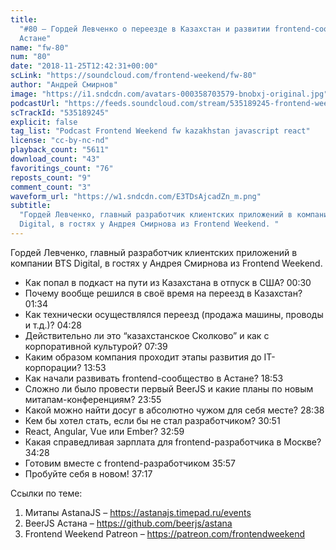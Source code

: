 ```yaml
---
title:
  "#80 – Гордей Левченко о переезде в Казахстан и развитии frontend-сообщества в
  Астане"
name: "fw-80"
num: "80"
date: "2018-11-25T12:42:31+00:00"
scLink: "https://soundcloud.com/frontend-weekend/fw-80"
author: "Андрей Смирнов"
image: "https://i1.sndcdn.com/avatars-000358703579-bnobxj-original.jpg"
podcastUrl: "https://feeds.soundcloud.com/stream/535189245-frontend-weekend-fw-80.m4a"
scTrackId: "535189245"
explicit: false
tag_list: "Podcast Frontend Weekend fw kazakhstan javascript react"
license: "cc-by-nc-nd"
playback_count: "5611"
download_count: "43"
favoritings_count: "76"
reposts_count: "9"
comment_count: "3"
waveform_url: "https://w1.sndcdn.com/E3TDsAjcadZn_m.png"
subtitle:
  "Гордей Левченко, главный разработчик клиентских приложений в компании BTS
  Digital, в гостях у Андрея Смирнова из Frontend Weekend. "
---
```


Гордей Левченко, главный разработчик клиентских приложений в компании BTS
Digital, в гостях у Андрея Смирнова из Frontend Weekend.

- Как попал в подкаст на пути из Казахстана в отпуск в США?
  <timecode sec="30">00:30</timecode>
- Почему вообще решился в своё время на переезд в Казахстан?
  <timecode sec="94">01:34</timecode>
- Как технически осуществлялся переезд (продажа машины, проводы и т.д.)?
  <timecode sec="268">04:28</timecode>
- Действительно ли это “казахстанское Сколково” и как с корпоративной культурой?
  <timecode sec="459">07:39</timecode>
- Каким образом компания проходит этапы развития до IT-корпорации?
  <timecode sec="833">13:53</timecode>
- Как начали развивать frontend-сообщество в Астане?
  <timecode sec="1133">18:53</timecode>
- Сложно ли было провести первый BeerJS и какие планы по новым
  митапам-конференциям? <timecode sec="1435">23:55</timecode>
- Какой можно найти досуг в абсолютно чужом для себя месте?
  <timecode sec="1718">28:38</timecode>
- Кем бы хотел стать, если бы не стал разработчиком?
  <timecode sec="1851">30:51</timecode>
- React, Angular, Vue или Ember? <timecode sec="1979">32:59</timecode>
- Какая справедливая зарплата для frontend-разработчика в Москве?
  <timecode sec="2068">34:28</timecode>
- Готовим вместе с frontend-разработчиком <timecode sec="2157">35:57</timecode>
- Пробуйте себя в новом! <timecode sec="2237">37:17</timecode>

Ссылки по теме:

1. Митапы AstanaJS – <https://astanajs.timepad.ru/events>
2. BeerJS Астана – <https://github.com/beerjs/astana>
3. Frontend Weekend Patreon – <https://patreon.com/frontendweekend>
